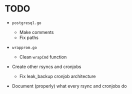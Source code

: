 # TODO

- `postgresql.go`
  - Make comments
  - Fix paths

- `wrapprom.go`
  - Clean `wrapCmd` function

- Create other rsyncs and cronjobs
  - Fix leak_backup cronjob architecture
- Document (properly) what every rsync and cronjobs do

